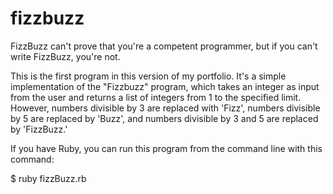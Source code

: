 fizzbuzz
========

FizzBuzz can't prove that you're a competent programmer, but if you can't write FizzBuzz, you're not.

This is the first program in this version of my portfolio. It's a simple implementation of the "Fizzbuzz"
program, which takes an integer as input from the user and returns a list of integers from 1 to the specified
limit. However, numbers divisible by 3 are replaced with 'Fizz', numbers divisible by 5 are replaced by 'Buzz',
and numbers divisible by 3 and 5 are replaced by 'FizzBuzz.'

If you have Ruby, you can run this program from the command line with this command:

$ ruby fizzBuzz.rb
